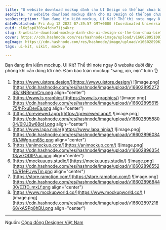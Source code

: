 ```yaml
---
title: "8 website download mockup dành cho UI Design có thể bạn chưa biết"
seoTitle: "8 website download mockup dành cho UI Design có thể bạn chưa biết"
seoDescription: "Bạn đang tìm kiếm mockup, UI Kit? Thế thì note ngay 8 website dưới đây phòng khi cần dùng tới nhé. Đảm bảo toàn mockup "sang, xịn, mịn" luôn 👌"
datePublished: Fri Aug 12 2022 07:39:57 GMT+0000 (Coordinated Universal Time)
cuid: cl6q5sp8303s4fdnv71js4krz
slug: 8-website-download-mockup-danh-cho-ui-design-co-the-ban-chua-biet
cover: https://cdn.hashnode.com/res/hashnode/image/upload/v1660289510979/rlu12CebH.jpg
ogImage: https://cdn.hashnode.com/res/hashnode/image/upload/v1660289961654/a_cpYDXMh.jpg
tags: ui-kit, uikit, mockup

---
```


Bạn đang tìm kiếm mockup, UI Kit? Thế thì note ngay 8 website dưới đây phòng khi cần dùng tới nhé. Đảm bảo toàn mockup "sang, xịn, mịn" luôn 👌


1. [https://www.uistore.design/](https://www.uistore.design/)
![image.png](https://cdn.hashnode.com/res/hashnode/image/upload/v1660289527248/lkNBmrnCm.png align="center")
2. [https://www.ls.graphics/](https://www.ls.graphics/)
![image.png](https://cdn.hashnode.com/res/hashnode/image/upload/v1660289561575/hFxuDevEa.png align="center")
3. [https://previewed.app/](https://previewed.app/)
![image.png](https://cdn.hashnode.com/res/hashnode/image/upload/v1660289588004/6KUBw68qH.png align="center")
4. [https://www.lapa.ninja/](https://www.lapa.ninja/)
![image.png](https://cdn.hashnode.com/res/hashnode/image/upload/v1660289608461/NWgn-m65c.png align="center")
5. [https://animockup.com/](https://animockup.com/)
![image.png](https://cdn.hashnode.com/res/hashnode/image/upload/v1660289635413/w7ODIP7uc.png align="center")
6. [https://mockuuups.studio/](https://mockuuups.studio/)
![image.png](https://cdn.hashnode.com/res/hashnode/image/upload/v1660289655214/R1eFUywTm.png align="center")
7. [https://store.ramotion.com/](https://store.ramotion.com/)
![image.png](https://cdn.hashnode.com/res/hashnode/image/upload/v1660289684430/EZfD_mxLf.png align="center")
8. [https://www.mockupworld.co/](https://www.mockupworld.co/)
![image.png](https://cdn.hashnode.com/res/hashnode/image/upload/v1660289721868/xASPp8hBU.png align="center")

---------------------------
Nguồn: [Cộng đồng Designer Việt Nam](https://www.facebook.com/groups/284815931604927/)